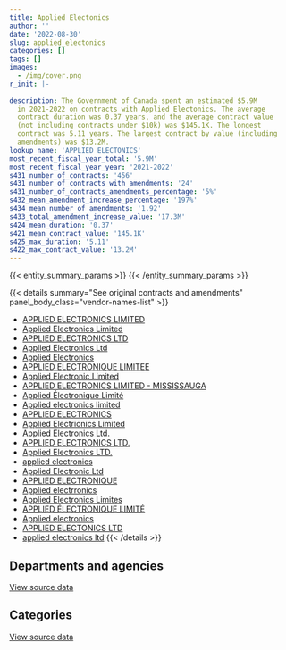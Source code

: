 ```yaml
---
title: Applied Electonics
author: ''
date: '2022-08-30'
slug: applied_electonics
categories: []
tags: []
images:
  - /img/cover.png
r_init: |-
  
description: The Government of Canada spent an estimated $5.9M
  in 2021-2022 on contracts with Applied Electonics. The average
  contract duration was 0.37 years, and the average contract value
  (not including contracts under $10k) was $145.1K. The longest
  contract was 5.11 years. The largest contract by value (including
  amendments) was $13.2M.
lookup_name: 'APPLIED ELECTONICS'
most_recent_fiscal_year_total: '5.9M'
most_recent_fiscal_year_year: '2021-2022'
s431_number_of_contracts: '456'
s431_number_of_contracts_with_amendments: '24'
s431_number_of_contracts_amendments_percentage: '5%'
s432_mean_amendment_increase_percentage: '197%'
s434_mean_number_of_amendments: '1.92'
s433_total_amendment_increase_value: '17.3M'
s424_mean_duration: '0.37'
s421_mean_contract_value: '145.1K'
s425_max_duration: '5.11'
s422_max_contract_value: '13.2M'
---
```


<script src="/rmarkdown-libs/htmlwidgets/htmlwidgets.js"></script>
<link href="/rmarkdown-libs/datatables-css/datatables-crosstalk.css" rel="stylesheet" />
<script src="/rmarkdown-libs/datatables-binding/datatables.js"></script>
<script src="/rmarkdown-libs/jquery/jquery-3.6.0.min.js"></script>
<link href="/rmarkdown-libs/dt-core-bootstrap/css/dataTables.bootstrap.min.css" rel="stylesheet" />
<link href="/rmarkdown-libs/dt-core-bootstrap/css/dataTables.bootstrap.extra.css" rel="stylesheet" />
<script src="/rmarkdown-libs/dt-core-bootstrap/js/jquery.dataTables.min.js"></script>
<script src="/rmarkdown-libs/dt-core-bootstrap/js/dataTables.bootstrap.min.js"></script>
<link href="/rmarkdown-libs/crosstalk/css/crosstalk.min.css" rel="stylesheet" />
<script src="/rmarkdown-libs/crosstalk/js/crosstalk.min.js"></script>
<script src="/rmarkdown-libs/htmlwidgets/htmlwidgets.js"></script>
<link href="/rmarkdown-libs/datatables-css/datatables-crosstalk.css" rel="stylesheet" />
<script src="/rmarkdown-libs/datatables-binding/datatables.js"></script>
<script src="/rmarkdown-libs/jquery/jquery-3.6.0.min.js"></script>
<link href="/rmarkdown-libs/dt-core-bootstrap/css/dataTables.bootstrap.min.css" rel="stylesheet" />
<link href="/rmarkdown-libs/dt-core-bootstrap/css/dataTables.bootstrap.extra.css" rel="stylesheet" />
<script src="/rmarkdown-libs/dt-core-bootstrap/js/jquery.dataTables.min.js"></script>
<script src="/rmarkdown-libs/dt-core-bootstrap/js/dataTables.bootstrap.min.js"></script>
<link href="/rmarkdown-libs/crosstalk/css/crosstalk.min.css" rel="stylesheet" />
<script src="/rmarkdown-libs/crosstalk/js/crosstalk.min.js"></script>

{{< entity_summary_params >}}
{{< /entity_summary_params >}}

{{< details summary="See original contracts and amendments" panel_body_class="vendor-names-list" >}}
- [APPLIED ELECTRONICS LIMITED](https://search.open.canada.ca/en/ct/?sort=contract_value_f%20desc&page=1&search_text=%22APPLIED%20ELECTRONICS%20LIMITED%22)
- [Applied Electronics Limited](https://search.open.canada.ca/en/ct/?sort=contract_value_f%20desc&page=1&search_text=%22Applied%20Electronics%20Limited%22)
- [APPLIED ELECTRONICS LTD](https://search.open.canada.ca/en/ct/?sort=contract_value_f%20desc&page=1&search_text=%22APPLIED%20ELECTRONICS%20LTD%22)
- [Applied Electronics Ltd](https://search.open.canada.ca/en/ct/?sort=contract_value_f%20desc&page=1&search_text=%22Applied%20Electronics%20Ltd%22)
- [Applied Electronics](https://search.open.canada.ca/en/ct/?sort=contract_value_f%20desc&page=1&search_text=%22Applied%20Electronics%22)
- [APPLIED ELECTRONIQUE LIMITEE](https://search.open.canada.ca/en/ct/?sort=contract_value_f%20desc&page=1&search_text=%22APPLIED%20ELECTRONIQUE%20LIMITEE%22)
- [Applied Electronic Limited](https://search.open.canada.ca/en/ct/?sort=contract_value_f%20desc&page=1&search_text=%22Applied%20Electronic%20Limited%22)
- [APPLIED ELECTRONICS LIMITED - MISSISSAUGA](https://search.open.canada.ca/en/ct/?sort=contract_value_f%20desc&page=1&search_text=%22APPLIED%20ELECTRONICS%20LIMITED%20-%20MISSISSAUGA%22)
- [Applied Électronique Limité](https://search.open.canada.ca/en/ct/?sort=contract_value_f%20desc&page=1&search_text=%22Applied%20%c3%89lectronique%20Limit%c3%a9%22)
- [Applied electronics limited](https://search.open.canada.ca/en/ct/?sort=contract_value_f%20desc&page=1&search_text=%22Applied%20electronics%20limited%22)
- [APPLIED ELECTRONICS](https://search.open.canada.ca/en/ct/?sort=contract_value_f%20desc&page=1&search_text=%22APPLIED%20ELECTRONICS%22)
- [Applied Electrionics Limited](https://search.open.canada.ca/en/ct/?sort=contract_value_f%20desc&page=1&search_text=%22Applied%20Electrionics%20Limited%22)
- [Applied Electronics Ltd.](https://search.open.canada.ca/en/ct/?sort=contract_value_f%20desc&page=1&search_text=%22Applied%20Electronics%20Ltd.%22)
- [APPLIED ELECTRONICS LTD.](https://search.open.canada.ca/en/ct/?sort=contract_value_f%20desc&page=1&search_text=%22APPLIED%20ELECTRONICS%20LTD.%22)
- [Applied Electronics LTD.](https://search.open.canada.ca/en/ct/?sort=contract_value_f%20desc&page=1&search_text=%22Applied%20Electronics%20LTD.%22)
- [applied electronics](https://search.open.canada.ca/en/ct/?sort=contract_value_f%20desc&page=1&search_text=%22applied%20electronics%22)
- [Applied Electronic Ltd](https://search.open.canada.ca/en/ct/?sort=contract_value_f%20desc&page=1&search_text=%22Applied%20Electronic%20Ltd%22)
- [APPLIED ELECTRONIQUE](https://search.open.canada.ca/en/ct/?sort=contract_value_f%20desc&page=1&search_text=%22APPLIED%20ELECTRONIQUE%22)
- [Applied electrronics](https://search.open.canada.ca/en/ct/?sort=contract_value_f%20desc&page=1&search_text=%22Applied%20electrronics%22)
- [Applied Electronics Limites](https://search.open.canada.ca/en/ct/?sort=contract_value_f%20desc&page=1&search_text=%22Applied%20Electronics%20Limites%22)
- [APPLIED ÉLECTRONIQUE LIMITÉ](https://search.open.canada.ca/en/ct/?sort=contract_value_f%20desc&page=1&search_text=%22APPLIED%20%c3%89LECTRONIQUE%20LIMIT%c3%89%22)
- [Applied electronics](https://search.open.canada.ca/en/ct/?sort=contract_value_f%20desc&page=1&search_text=%22Applied%20electronics%22)
- [APPLIED ELECTONICS LTD](https://search.open.canada.ca/en/ct/?sort=contract_value_f%20desc&page=1&search_text=%22APPLIED%20ELECTONICS%20LTD%22)
- [applied electronics ltd](https://search.open.canada.ca/en/ct/?sort=contract_value_f%20desc&page=1&search_text=%22applied%20electronics%20ltd%22)
{{< /details >}}

## Departments and agencies

<div id="htmlwidget-1" style="width:100%;height:auto;" class="datatables html-widget"></div>
<script type="application/json" data-for="htmlwidget-1">{"x":{"style":"bootstrap","filter":"none","vertical":false,"data":[["<a href=\"/departments/aafc-aac/\">Agriculture and Agri-Food Canada<\/a>","<a href=\"/departments/aandc-aadnc/\">Crown-Indigenous Relations and Northern Affairs Canada<\/a>","<a href=\"/departments/cannor/\">Canadian Northern Economic Development Agency<\/a>","<a href=\"/departments/cbsa-asfc/\">Canada Border Services Agency<\/a>","<a href=\"/departments/cic/\">Immigration, Refugees and Citizenship Canada<\/a>","<a href=\"/departments/cra-arc/\">Canada Revenue Agency<\/a>","<a href=\"/departments/crtc/\">Canadian Radio-television and Telecommunications Commission<\/a>","<a href=\"/departments/csa-asc/\">Canadian Space Agency<\/a>","<a href=\"/departments/csc-scc/\">Correctional Service of Canada<\/a>","<a href=\"/departments/csps-efpc/\">Canada School of Public Service<\/a>","<a href=\"/departments/dfatd-maecd/\">Global Affairs Canada<\/a>","<a href=\"/departments/dfo-mpo/\">Fisheries and Oceans Canada<\/a>","<a href=\"/departments/dnd-mdn/\">National Defence<\/a>","<a href=\"/departments/elections/\">Elections Canada<\/a>","<a href=\"/departments/esdc-edsc/\">Employment and Social Development Canada<\/a>","<a href=\"/departments/hc-sc/\">Health Canada<\/a>","<a href=\"/departments/infc/\">Infrastructure Canada<\/a>","<a href=\"/departments/irb-cisr/\">Immigration and Refugee Board of Canada<\/a>","<a href=\"/departments/isc-sac/\">Indigenous Services Canada<\/a>","<a href=\"/departments/lac-bac/\">Library and Archives Canada<\/a>","<a href=\"/departments/mgerc-ceegm/\">Military Grievances External Review Committee<\/a>","<a href=\"/departments/nfb-onf/\">National Film Board<\/a>","<a href=\"/departments/nrc-cnrc/\">National Research Council Canada<\/a>","<a href=\"/departments/nrcan-rncan/\">Natural Resources Canada<\/a>","<a href=\"/departments/nserc-crsng/\">Natural Sciences and Engineering Research Council of Canada<\/a>","<a href=\"/departments/pc/\">Parks Canada<\/a>","<a href=\"/departments/pco-bcp/\">Privy Council Office<\/a>","<a href=\"/departments/psc-cfp/\">Public Service Commission of Canada<\/a>","<a href=\"/departments/pwgsc-tpsgc/\">Public Services and Procurement Canada<\/a>","<a href=\"/departments/rcmp-grc/\">Royal Canadian Mounted Police<\/a>","<a href=\"/departments/ssc-spc/\">Shared Services Canada<\/a>","<a href=\"/departments/statcan/\">Statistics Canada<\/a>","<a href=\"/departments/tsb-bst/\">Transportation Safety Board of Canada<\/a>","<a href=\"/departments/vac-acc/\">Veterans Affairs Canada<\/a>"],[10874.84,27863.05,null,12749.41,217390.01,null,null,230829.56,null,69696.49,309838.88,null,1515414.88,null,217851.47,null,null,null,27863.05,10921.27,null,375504.93,27416.41,324434.58,10401.65,null,338269.81,184952.46,16207449.43,32216.97,683638.36,14876.6,79608.3,null],[null,null,10783,31086.04,139022.32,160467.49,null,193120.06,167291.2,74893.3,11923.76,65814.36,1394212.3,50725.82,326350.68,null,null,null,382460.86,10916.02,982.27,817052.82,null,null,null,1622.38,573436.24,95331.1,9319468.12,320062.58,802353.17,124642.1,null,17468.59],[null,null,null,null,18046.19,0,32011.88,19511.86,null,34171.2,690594.76,null,733761.2,null,917246.09,null,null,284727.88,13859.56,13431.1,44815.99,1700121.78,null,null,null,37010.45,270828.02,null,5098323.1,614236.24,95322.61,107714.4,null,null],[null,null,null,273253.99,22495.43,0,null,18816.92,null,null,139220.31,139770.48,412076.99,null,801019.98,67349.7,10146.27,null,null,10145.85,13376.94,1142762.35,null,399908.51,null,null,85732.15,null,1364939.03,679316.99,353964.97,null,null,null]],"container":"<table class=\"table table-striped table-hover row-border order-column display\">\n  <thead>\n    <tr>\n      <th>Department<\/th>\n      <th>2018-2019<\/th>\n      <th>2019-2020<\/th>\n      <th>2020-2021<\/th>\n      <th>2021-2022<\/th>\n    <\/tr>\n  <\/thead>\n<\/table>","options":{"order":[[4,"desc"]],"pageLength":10,"autoWidth":true,"columnDefs":[{"targets":1,"render":"function(data, type, row, meta) {\n    return type !== 'display' ? data : DTWidget.formatCurrency(data, \"$\", 2, 3, \",\", \".\", true, null);\n  }"},{"targets":2,"render":"function(data, type, row, meta) {\n    return type !== 'display' ? data : DTWidget.formatCurrency(data, \"$\", 2, 3, \",\", \".\", true, null);\n  }"},{"targets":3,"render":"function(data, type, row, meta) {\n    return type !== 'display' ? data : DTWidget.formatCurrency(data, \"$\", 2, 3, \",\", \".\", true, null);\n  }"},{"targets":4,"render":"function(data, type, row, meta) {\n    return type !== 'display' ? data : DTWidget.formatCurrency(data, \"$\", 2, 3, \",\", \".\", true, null);\n  }"},{"width":"16%","targets":[1,2,3,4]},{"className":"dt-right","targets":[1,2,3,4]}],"orderClasses":false}},"evals":["options.columnDefs.0.render","options.columnDefs.1.render","options.columnDefs.2.render","options.columnDefs.3.render"],"jsHooks":[]}</script>
<p class="text-right">
<a href="https://github.com/GoC-Spending/contracts-data/tree/main/data/out/vendors/applied_electonics/summary_by_fiscal_year_by_department.csv" class="source-data-link btn btn-link">View source data</a>
</p>

## Categories

<div id="htmlwidget-2" style="width:100%;height:auto;" class="datatables html-widget"></div>
<script type="application/json" data-for="htmlwidget-2">{"x":{"style":"bootstrap","filter":"none","vertical":false,"data":[["<a href=\"/categories/facilities_and_construction/\">Facilities and construction<\/a>","<a href=\"/categories/office_management/\">Office management<\/a>","<a href=\"/categories/defence/\">Defence<\/a>","<a href=\"/categories/professional_services/\">Professional services<\/a>","<a href=\"/categories/information_technology/\">Information technology<\/a>","<a href=\"/categories/industrial_products_and_services/\">Industrial products and services<\/a>","<a href=\"/categories/human_capital/\">Human capital<\/a>"],[22529.31,324766.63,1515414.88,15795882.97,3195048.36,76420.26,null],[339390.15,271313.63,1378924.99,8342402.97,4564483.92,159327.24,35643.68],[640642.6,79296.92,733761.2,4383383.98,4684064.21,62699.82,141885.6],[1024373.29,373404.86,399164.48,340063.44,3684896.07,112394.72,null]],"container":"<table class=\"table table-striped table-hover row-border order-column display\">\n  <thead>\n    <tr>\n      <th>Category<\/th>\n      <th>2018-2019<\/th>\n      <th>2019-2020<\/th>\n      <th>2020-2021<\/th>\n      <th>2021-2022<\/th>\n    <\/tr>\n  <\/thead>\n<\/table>","options":{"order":[[4,"desc"]],"dom":"t","pageLength":30,"autoWidth":true,"columnDefs":[{"targets":1,"render":"function(data, type, row, meta) {\n    return type !== 'display' ? data : DTWidget.formatCurrency(data, \"$\", 2, 3, \",\", \".\", true, null);\n  }"},{"targets":2,"render":"function(data, type, row, meta) {\n    return type !== 'display' ? data : DTWidget.formatCurrency(data, \"$\", 2, 3, \",\", \".\", true, null);\n  }"},{"targets":3,"render":"function(data, type, row, meta) {\n    return type !== 'display' ? data : DTWidget.formatCurrency(data, \"$\", 2, 3, \",\", \".\", true, null);\n  }"},{"targets":4,"render":"function(data, type, row, meta) {\n    return type !== 'display' ? data : DTWidget.formatCurrency(data, \"$\", 2, 3, \",\", \".\", true, null);\n  }"},{"width":"16%","targets":[1,2,3,4]},{"className":"dt-right","targets":[1,2,3,4]}],"orderClasses":false,"lengthMenu":[10,25,30,50,100]}},"evals":["options.columnDefs.0.render","options.columnDefs.1.render","options.columnDefs.2.render","options.columnDefs.3.render"],"jsHooks":[]}</script>
<p class="text-right">
<a href="https://github.com/GoC-Spending/contracts-data/tree/main/data/out/vendors/applied_electonics/summary_by_fiscal_year_by_category.csv" class="source-data-link btn btn-link">View source data</a>
</p>

